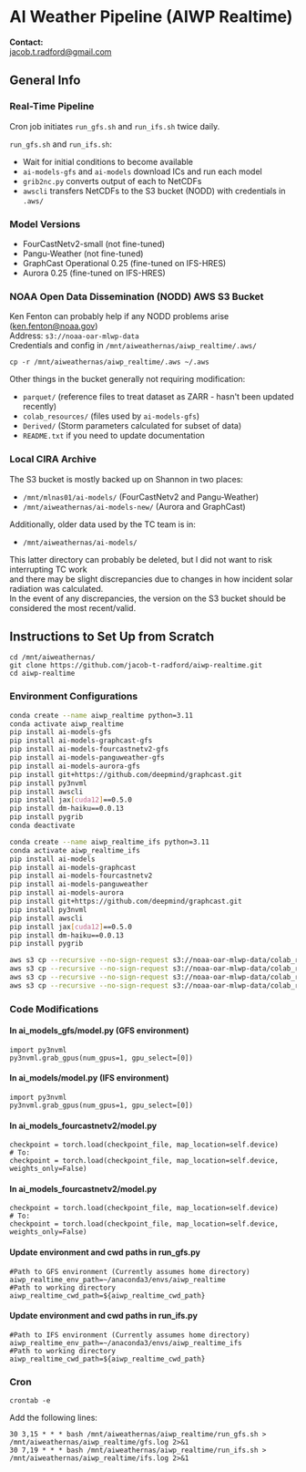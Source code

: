 # AI Weather Pipeline (AIWP Realtime)

**Contact:**  
jacob.t.radford@gmail.com

## General Info

### Real-Time Pipeline

Cron job initiates `run_gfs.sh` and `run_ifs.sh` twice daily.

`run_gfs.sh` and `run_ifs.sh`:

- Wait for initial conditions to become available  
- `ai-models-gfs` and `ai-models` download ICs and run each model  
- `grib2nc.py` converts output of each to NetCDFs  
- `awscli` transfers NetCDFs to the S3 bucket (NODD) with credentials in `.aws/`  

### Model Versions

- FourCastNetv2-small (not fine-tuned)  
- Pangu-Weather (not fine-tuned)  
- GraphCast Operational 0.25 (fine-tuned on IFS-HRES)  
- Aurora 0.25 (fine-tuned on IFS-HRES)  

### NOAA Open Data Dissemination (NODD) AWS S3 Bucket

Ken Fenton can probably help if any NODD problems arise (ken.fenton@noaa.gov)  
Address: `s3://noaa-oar-mlwp-data`  
Credentials and config in `/mnt/aiweathernas/aiwp_realtime/.aws/`

```
cp -r /mnt/aiweathernas/aiwp_realtime/.aws ~/.aws
```

Other things in the bucket generally not requiring modification:

- `parquet/` (reference files to treat dataset as ZARR - hasn't been updated recently)  
- `colab_resources/` (files used by `ai-models-gfs`)  
- `Derived/` (Storm parameters calculated for subset of data)  
- `README.txt` if you need to update documentation  

### Local CIRA Archive

The S3 bucket is mostly backed up on Shannon in two places:

- `/mnt/mlnas01/ai-models/` (FourCastNetv2 and Pangu-Weather)  
- `/mnt/aiweathernas/ai-models-new/` (Aurora and GraphCast)  

Additionally, older data used by the TC team is in:  
- `/mnt/aiweathernas/ai-models/`

This latter directory can probably be deleted, but I did not want to risk interrupting TC work  
and there may be slight discrepancies due to changes in how incident solar radiation was calculated.  
In the event of any discrepancies, the version on the S3 bucket should be considered the most recent/valid.

## Instructions to Set Up from Scratch

```
cd /mnt/aiweathernas/
git clone https://github.com/jacob-t-radford/aiwp-realtime.git
cd aiwp-realtime
```

### Environment Configurations

```bash
conda create --name aiwp_realtime python=3.11
conda activate aiwp_realtime
pip install ai-models-gfs
pip install ai-models-graphcast-gfs
pip install ai-models-fourcastnetv2-gfs
pip install ai-models-panguweather-gfs
pip install ai-models-aurora-gfs
pip install git+https://github.com/deepmind/graphcast.git
pip install py3nvml
pip install awscli
pip install jax[cuda12]==0.5.0
pip install dm-haiku==0.0.13
pip install pygrib
conda deactivate

conda create --name aiwp_realtime_ifs python=3.11
conda activate aiwp_realtime_ifs
pip install ai-models
pip install ai-models-graphcast
pip install ai-models-fourcastnetv2
pip install ai-models-panguweather
pip install ai-models-aurora
pip install git+https://github.com/deepmind/graphcast.git
pip install py3nvml
pip install awscli
pip install jax[cuda12]==0.5.0
pip install dm-haiku==0.0.13
pip install pygrib

aws s3 cp --recursive --no-sign-request s3://noaa-oar-mlwp-data/colab_resources/fcnv2 /mnt/aiweathernas/aiwp_realtime/assets/fcnv2/
aws s3 cp --recursive --no-sign-request s3://noaa-oar-mlwp-data/colab_resources/pw /mnt/aiweathernas/aiwp_realtime/assets/pw/
aws s3 cp --recursive --no-sign-request s3://noaa-oar-mlwp-data/colab_resources/au /mnt/aiweathernas/aiwp_realtime/assets/au/
aws s3 cp --recursive --no-sign-request s3://noaa-oar-mlwp-data/colab_resources/gc /mnt/aiweathernas/aiwp_realtime/assets/gc/
```

### Code Modifications  

#### In ai_models_gfs/model.py (GFS environment)

```
import py3nvml
py3nvml.grab_gpus(num_gpus=1, gpu_select=[0])
```

#### In ai_models/model.py (IFS environment)  

```
import py3nvml
py3nvml.grab_gpus(num_gpus=1, gpu_select=[0])
```

#### In ai_models_fourcastnetv2/model.py  

```
checkpoint = torch.load(checkpoint_file, map_location=self.device)
# To:
checkpoint = torch.load(checkpoint_file, map_location=self.device, weights_only=False)
```

#### In ai_models_fourcastnetv2/model.py  

```
checkpoint = torch.load(checkpoint_file, map_location=self.device)
# To:
checkpoint = torch.load(checkpoint_file, map_location=self.device, weights_only=False)
```

#### Update environment and cwd paths in run_gfs.py

```
#Path to GFS environment (Currently assumes home directory)  
aiwp_realtime_env_path=~/anaconda3/envs/aiwp_realtime
#Path to working directory
aiwp_realtime_cwd_path=${aiwp_realtime_cwd_path}
```

#### Update environment and cwd paths in run_ifs.py  

```
#Path to IFS environment (Currently assumes home directory)  
aiwp_realtime_env_path=~/anaconda3/envs/aiwp_realtime_ifs
#Path to working directory
aiwp_realtime_cwd_path=${aiwp_realtime_cwd_path}
```

### Cron

```
crontab -e
```

Add the following lines:

```
30 3,15 * * * bash /mnt/aiweathernas/aiwp_realtime/run_gfs.sh > /mnt/aiweathernas/aiwp_realtime/gfs.log 2>&1
30 7,19 * * * bash /mnt/aiweathernas/aiwp_realtime/run_ifs.sh > /mnt/aiweathernas/aiwp_realtime/ifs.log 2>&1
```





